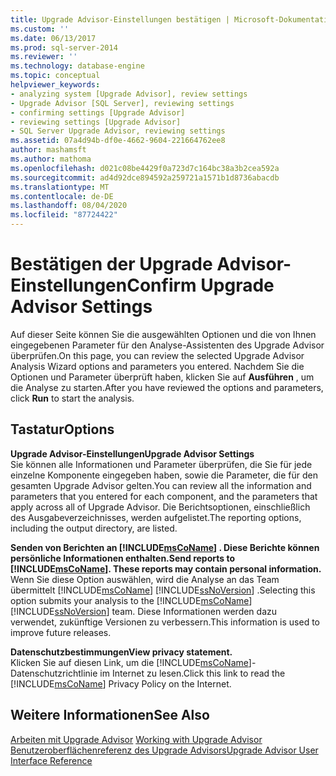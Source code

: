 ```yaml
---
title: Upgrade Advisor-Einstellungen bestätigen | Microsoft-Dokumentation
ms.custom: ''
ms.date: 06/13/2017
ms.prod: sql-server-2014
ms.reviewer: ''
ms.technology: database-engine
ms.topic: conceptual
helpviewer_keywords:
- analyzing system [Upgrade Advisor], review settings
- Upgrade Advisor [SQL Server], reviewing settings
- confirming settings [Upgrade Advisor]
- reviewing settings [Upgrade Advisor]
- SQL Server Upgrade Advisor, reviewing settings
ms.assetid: 07a4d94b-df0e-4662-9604-221664762ee8
author: mashamsft
ms.author: mathoma
ms.openlocfilehash: d021c08be4429f0a723d7c164bc38a3b2cea592a
ms.sourcegitcommit: ad4d92dce894592a259721a1571b1d8736abacdb
ms.translationtype: MT
ms.contentlocale: de-DE
ms.lasthandoff: 08/04/2020
ms.locfileid: "87724422"
---
```

# <a name="confirm-upgrade-advisor-settings"></a><span data-ttu-id="c9652-102">Bestätigen der Upgrade Advisor-Einstellungen</span><span class="sxs-lookup"><span data-stu-id="c9652-102">Confirm Upgrade Advisor Settings</span></span>
  <span data-ttu-id="c9652-103">Auf dieser Seite können Sie die ausgewählten Optionen und die von Ihnen eingegebenen Parameter für den Analyse-Assistenten des Upgrade Advisor überprüfen.</span><span class="sxs-lookup"><span data-stu-id="c9652-103">On this page, you can review the selected Upgrade Advisor Analysis Wizard options and parameters you entered.</span></span> <span data-ttu-id="c9652-104">Nachdem Sie die Optionen und Parameter überprüft haben, klicken Sie auf **Ausführen** , um die Analyse zu starten.</span><span class="sxs-lookup"><span data-stu-id="c9652-104">After you have reviewed the options and parameters, click **Run** to start the analysis.</span></span>  
  
## <a name="options"></a><span data-ttu-id="c9652-105">Tastatur</span><span class="sxs-lookup"><span data-stu-id="c9652-105">Options</span></span>  
 <span data-ttu-id="c9652-106">**Upgrade Advisor-Einstellungen**</span><span class="sxs-lookup"><span data-stu-id="c9652-106">**Upgrade Advisor Settings**</span></span>  
 <span data-ttu-id="c9652-107">Sie können alle Informationen und Parameter überprüfen, die Sie für jede einzelne Komponente eingegeben haben, sowie die Parameter, die für den gesamten Upgrade Advisor gelten.</span><span class="sxs-lookup"><span data-stu-id="c9652-107">You can review all the information and parameters that you entered for each component, and the parameters that apply across all of Upgrade Advisor.</span></span> <span data-ttu-id="c9652-108">Die Berichtsoptionen, einschließlich des Ausgabeverzeichnisses, werden aufgelistet.</span><span class="sxs-lookup"><span data-stu-id="c9652-108">The reporting options, including the output directory, are listed.</span></span>  
  
 <span data-ttu-id="c9652-109">**Senden von Berichten an [!INCLUDE[msCoName](../../includes/msconame-md.md)] . Diese Berichte können persönliche Informationen enthalten.**</span><span class="sxs-lookup"><span data-stu-id="c9652-109">**Send reports to [!INCLUDE[msCoName](../../includes/msconame-md.md)]. These reports may contain personal information.**</span></span>  
 <span data-ttu-id="c9652-110">Wenn Sie diese Option auswählen, wird die Analyse an das Team übermittelt [!INCLUDE[msCoName](../../includes/msconame-md.md)] [!INCLUDE[ssNoVersion](../../includes/ssnoversion-md.md)] .</span><span class="sxs-lookup"><span data-stu-id="c9652-110">Selecting this option submits your analysis to the [!INCLUDE[msCoName](../../includes/msconame-md.md)][!INCLUDE[ssNoVersion](../../includes/ssnoversion-md.md)] team.</span></span> <span data-ttu-id="c9652-111">Diese Informationen werden dazu verwendet, zukünftige Versionen zu verbessern.</span><span class="sxs-lookup"><span data-stu-id="c9652-111">This information is used to improve future releases.</span></span>  
  
 <span data-ttu-id="c9652-112">**Datenschutzbestimmungen**</span><span class="sxs-lookup"><span data-stu-id="c9652-112">**View privacy statement.**</span></span>  
 <span data-ttu-id="c9652-113">Klicken Sie auf diesen Link, um die [!INCLUDE[msCoName](../../includes/msconame-md.md)]-Datenschutzrichtlinie im Internet zu lesen.</span><span class="sxs-lookup"><span data-stu-id="c9652-113">Click this link to read the [!INCLUDE[msCoName](../../includes/msconame-md.md)] Privacy Policy on the Internet.</span></span>  
  
## <a name="see-also"></a><span data-ttu-id="c9652-114">Weitere Informationen</span><span class="sxs-lookup"><span data-stu-id="c9652-114">See Also</span></span>  
 <span data-ttu-id="c9652-115">[Arbeiten mit Upgrade Advisor](../../../2014/sql-server/install/working-with-upgrade-advisor.md) </span><span class="sxs-lookup"><span data-stu-id="c9652-115">[Working with Upgrade Advisor](../../../2014/sql-server/install/working-with-upgrade-advisor.md) </span></span>  
 [<span data-ttu-id="c9652-116">Benutzeroberflächenreferenz des Upgrade Advisors</span><span class="sxs-lookup"><span data-stu-id="c9652-116">Upgrade Advisor User Interface Reference</span></span>](../../../2014/sql-server/install/upgrade-advisor-user-interface-reference.md)  
  
  
